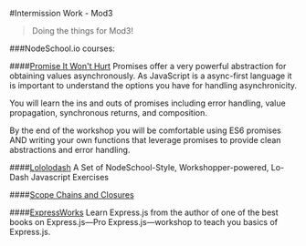 #Intermission Work - Mod3
>Doing the things for Mod3!

###NodeSchool.io courses:

####[Promise It Won't Hurt](https://github.com/stevekane/promise-it-wont-hurt)
Promises offer a very powerful abstraction for obtaining values asynchronously.
As JavaScript is a async-first language it is important to understand the options you have for handling asynchronicity.

You will learn the ins and outs of promises including error handling, value propagation, synchronous returns, and composition.

By the end of the workshop you will be comfortable using ES6 promises AND writing your own functions that leverage promises to provide clean abstractions and error handling.


####[Lololodash](https://github.com/mdunisch/lololodash)
A Set of NodeSchool-Style, Workshopper-powered, Lo-Dash Javascript Exercises


####[Scope Chains and Closures](https://github.com/jesstelford/scope-chains-closures)


####[ExpressWorks](https://github.com/azat-co/expressworks)
Learn Express.js from the author of one of the best books on Express.js—Pro Express.js—workshop to teach you basics of Express.js.
